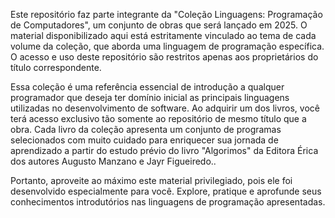 Este repositório faz parte integrante da "Coleção Linguagens: Programação de Computadores", um conjunto de obras que será lançado em 2025. O material disponibilizado aqui está estritamente vinculado ao tema de cada volume da coleção, que aborda uma linguagem de programação específica. O acesso e uso deste repositório são restritos apenas aos proprietários do título correspondente.

Essa coleção é uma referência essencial de introdução a qualquer programador que deseja ter domínio inicial as principais linguagens utilizadas no desenvolvimento de software. Ao adquirir um dos livros, você terá acesso exclusivo tão somente ao repositório de mesmo título que a obra.  Cada livro da coleção apresenta um conjunto de programas selecionados com muito cuidado para enriquecer sua jornada de aprendizado a partir do estudo prévio do livro "Algorimos" da Editora Érica dos autores Augusto Manzano e Jayr Figueiredo..

Portanto, aproveite ao máximo este material privilegiado, pois ele foi desenvolvido especialmente para você. Explore, pratique e aprofunde seus conhecimentos introdutórios nas linguagens de programação apresentadas.
